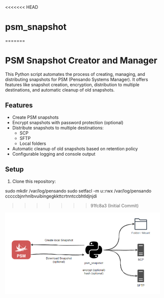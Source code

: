 <<<<<<< HEAD
# psm_snapshot
=======
# PSM Snapshot Creator and Manager

This Python script automates the process of creating, managing, and distributing snapshots for PSM (Pensando Systems Manager). It offers features like snapshot creation, encryption, distribution to multiple destinations, and automatic cleanup of old snapshots.

## Features

- Create PSM snapshots
- Encrypt snapshots with password protection (optional)
- Distribute snapshots to multiple destinations:
  - SCP
  - SFTP
  - Local folders
- Automatic cleanup of old snapshots based on retention policy
- Configurable logging and console output

## Setup
1. Clone this repository:

sudo mkdir /var/log/pensando
sudo setfacl -m u:<USER>:rwx /var/log/pensando
cccccbjnrhnlbvuibingegkkttcrtnntccbhtldjnjdi
>>>>>>> 91fc8a3 (Initial Commit)

![Screenshot of a comment on a GitHub issue showing an image, added in the Markdown, of an Octocat smiling and raising a tentacle.](https://github.com/Max1211/Images/blob/main/psm_snapshot.png)
